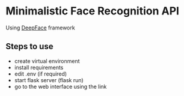 # Minimalistic Face Recognition API
Using [DeepFace](https://github.com/serengil/deepface) framework

## Steps to use 
* create virtual environment
* install requirements
* edit .env (if required)
* start flask server (flask run)
* go to the web interface using the link